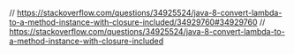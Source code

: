


// https://stackoverflow.com/questions/34925524/java-8-convert-lambda-to-a-method-instance-with-closure-included/34929760#34929760
// https://stackoverflow.com/questions/34925524/java-8-convert-lambda-to-a-method-instance-with-closure-included
